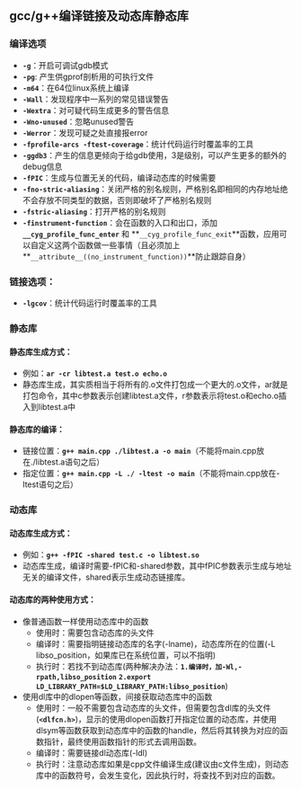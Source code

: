 ## gcc/g++编译链接及动态库静态库 
### 编译选项
+ **`-g`**：开启可调试gdb模式  
+ **`-pg`**: 产生供gprof剖析用的可执行文件  
+ **`-m64`**：在64位linux系统上编译  
+ **`-Wall`**：发现程序中一系列的常见错误警告  
+ **`-Wextra`**：对可疑代码生成更多的警告信息  
+ **`-Wno-unused`**：忽略unused警告  
+ **`-Werror`**：发现可疑之处直接报error  
+ **`-fprofile-arcs -ftest-coverage`**：统计代码运行时覆盖率的工具  
+ **`-ggdb3`**：产生的信息更倾向于给gdb使用，3是级别，可以产生更多的额外的debug信息  
+ **`-fPIC`**：生成与位置无关的代码，编译动态库的时候需要  
+ **`-fno-stric-aliasing`**：关闭严格的别名规则，严格别名即相同的内存地址绝不会存放不同类型的数据，否则即破坏了严格别名规则  
+ **`-fstric-aliasing`**：打开严格的别名规则  
+ **`-finstrument-function`**：会在函数的入口和出口，添加 **`__cyg_profile_func_enter`** 和 **`__cyg_profile_func_exit`**函数，应用可以自定义这两个函数做一些事情（且必须加上 **`__attribute__((no_instrument_function))`**防止跟踪自身）  

### 链接选项：
+ **`-lgcov`**：统计代码运行时覆盖率的工具  

### 静态库
#### 静态库生成方式：
+ 例如：**`ar -cr libtest.a test.o echo.o`**  
+ 静态库生成，其实质相当于将所有的.o文件打包成一个更大的.o文件，ar就是打包命令，其中c参数表示创建libtest.a文件，r参数表示将test.o和echo.o插入到libtest.a中  

#### 静态库的编译：
+ 链接位置：**`g++ main.cpp ./libtest.a -o main`**（不能将main.cpp放在./libtest.a语句之后）  
+ 指定位置：**`g++ main.cpp -L ./ -ltest -o main`**（不能将main.cpp放在-ltest语句之后）  

### 动态库
#### 动态库生成方式：
+ 例如：**`g++ -fPIC -shared test.c -o libtest.so`**  
+ 动态库生成，编译时需要-fPIC和-shared参数，其中fPIC参数表示生成与地址无关的编译文件，shared表示生成动态链接库。  

#### 动态库的两种使用方式：
+ 像普通函数一样使用动态库中的函数  
    + 使用时：需要包含动态库的头文件  
    + 编译时：需要指明链接动态库的名字(-lname)，动态库所在的位置(-L libso_position，如果库已在系统位置，可以不指明)  
    + 执行时：若找不到动态库(两种解决办法：**`1.编译时，加-Wl,-rpath,libso_position`** **`2.export LD_LIBRARY_PATH=$LD_LIBRARY_PATH:libso_position`**)  
+ 使用dl库中的dlopen等函数，间接获取动态库中的函数
    + 使用时：一般不需要包含动态库的头文件，但需要包含dl库的头文件(**`<dlfcn.h>`**)，显示的使用dlopen函数打开指定位置的动态库，并使用dlsym等函数获取到动态库中的函数的handle，然后将其转换为对应的函数指针，最终使用函数指针的形式去调用函数。  
    + 编译时：需要链接dl动态库(-ldl)  
    + 执行时：注意动态库如果是cpp文件编译生成(建议由c文件生成)，则动态库中的函数符号，会发生变化，因此执行时，将查找不到对应的函数。  
